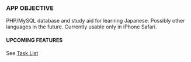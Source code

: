 ### APP OBJECTIVE
PHP/MySQL database and study aid for learning Japanese. Possibly other languages in the future. Currently usable only in iPhone Safari.

#### UPCOMING FEATURES
See <a href="https://github.com/emanlapig/EMJP/wiki/Task-List">Task List</a>
